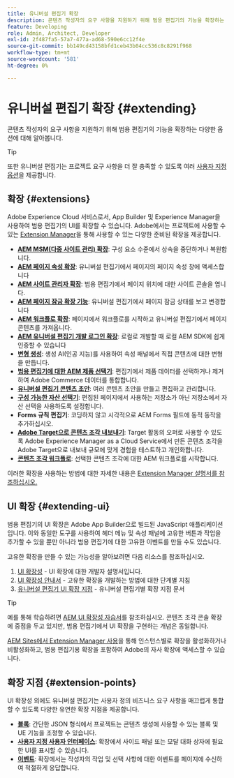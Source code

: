```yaml
---
title: 유니버설 편집기 확장
description: 콘텐츠 작성자의 요구 사항을 지원하기 위해 범용 편집기의 기능을 확장하는 다양한 옵션에 대해 알아봅니다.
feature: Developing
role: Admin, Architect, Developer
exl-id: 2f487fa5-57a7-477a-ad68-590e6cc12f4e
source-git-commit: bb149cd43158bfd1ceb43b04cc536c8c8291f968
workflow-type: tm+mt
source-wordcount: '581'
ht-degree: 0%

---
```


# 유니버설 편집기 확장 {#extending}

콘텐츠 작성자의 요구 사항을 지원하기 위해 범용 편집기의 기능을 확장하는 다양한 옵션에 대해 알아봅니다.

>[!TIP]
>
>또한 유니버설 편집기는 프로젝트 요구 사항을 더 잘 충족할 수 있도록 여러 [사용자 지정 옵션](/help/implementing/universal-editor/customizing.md)을 제공합니다.

## 확장 {#extensions}

Adobe Experience Cloud 서비스로서, App Builder 및 Experience Manager을 사용하여 범용 편집기의 UI를 확장할 수 있습니다. Adobe에서는 프로젝트에 사용할 수 있는 [Extension Manager](https://experience.adobe.com/aem/extension-manager)을 통해 사용할 수 있는 다양한 준비된 확장을 제공합니다.

* **[AEM MSM(다중 사이트 관리) 확장](/help/sites-cloud/authoring/universal-editor/authoring.md#inheritance)**: 구성 요소 수준에서 상속을 중단하거나 복원합니다.
* **[AEM 페이지 속성 확장](/help/sites-cloud/authoring/universal-editor/authoring.md#page-properties)**: 유니버설 편집기에서 페이지의 페이지 속성 창에 액세스합니다
* **[AEM 사이트 관리자 확장](/help/sites-cloud/authoring/universal-editor/authoring.md#sites-console)**: 범용 편집기에서 페이지 위치에 대한 사이트 콘솔을 엽니다.
* **[AEM 페이지 잠금 확장 기능](/help/sites-cloud/authoring/universal-editor/authoring.md#locking-pages)**: 유니버설 편집기에서 페이지 잠금 상태를 보고 변경합니다
* **[AEM 워크플로 확장](/help/sites-cloud/authoring/universal-editor/authoring.md#workflows)**: 페이지에서 워크플로를 시작하고 유니버설 편집기에서 페이지 콘텐츠를 가져옵니다.
* **[AEM 유니버설 편집기 개발 로그인 확장](/help/sites-cloud/authoring/universal-editor/authoring.md#developer-login)**: 로컬로 개발할 때 로컬 AEM SDK에 쉽게 인증할 수 있습니다
* **[변형 생성](/help/generative-ai/generate-variations-integrated-editor.md)**: 생성 AI(인공 지능)를 사용하여 속성 패널에서 직접 콘텐츠에 대한 변형을 만듭니다.
* **[범용 편집기에 대한 AEM 제품 선택기](https://developer.adobe.com/uix/docs/extension-manager/extension-developed-by-adobe/ue-product-picker/)**: 편집기에서 제품 데이터를 선택하거나 제거하여 Adobe Commerce 데이터를 통합합니다.
* **[유니버설 편집기 콘텐츠 초안](https://developer.adobe.com/uix/docs/extension-manager/extension-developed-by-adobe/universal-editor-content-drafts/)**: 여러 콘텐츠 초안을 만들고 편집하고 관리합니다.
* **[구성 가능한 자산 선택기](https://developer.adobe.com/uix/docs/extension-manager/extension-developed-by-adobe/configurable-asset-picker/)**: 편집된 페이지에서 사용하는 저장소가 아닌 저장소에서 자산 선택을 사용하도록 설정합니다.
* **Forms 규칙 편집기**: 코딩하지 않고 시각적으로 AEM Forms 필드에 동적 동작을 추가하십시오.
* **[Adobe Target으로 콘텐츠 조각 내보내기](https://developer.adobe.com/uix/docs/extension-manager/extension-developed-by-adobe/exporting-content-fragment-to-adobe-target/)**: Target 활동의 오퍼로 사용할 수 있도록 Adobe Experience Manager as a Cloud Service에서 만든 콘텐츠 조각을 Adobe Target으로 내보내 규모에 맞게 경험을 테스트하고 개인화합니다.
* **[콘텐츠 조각 워크플로](https://developer.adobe.com/uix/docs/extension-manager/extension-developed-by-adobe/content-fragments-workflows/)**: 선택한 콘텐츠 조각에 대한 AEM 워크플로를 시작합니다.

이러한 확장을 사용하는 방법에 대한 자세한 내용은 [Extension Manager 설명서를 참조하십시오.](https://developer.adobe.com/uix/docs/extension-manager/feature-highlights/#enablingdisabling-extensions)

## UI 확장 {#extending-ui}

범용 편집기의 UI 확장은 Adobe App Builder으로 빌드된 JavaScript 애플리케이션입니다. 이와 동일한 도구를 사용하여 헤더 메뉴 및 속성 패널에 고유한 버튼과 작업을 추가할 수 있을 뿐만 아니라 범용 편집기에 대한 고유한 이벤트를 만들 수도 있습니다.

고유한 확장을 만들 수 있는 가능성을 알아보려면 다음 리소스를 참조하십시오.

1. [UI 확장성](https://developer.adobe.com/uix/docs/) - UI 확장에 대한 개발자 설명서입니다.
1. [UI 확장성 안내서](https://developer.adobe.com/uix/docs/guides/) - 고유한 확장을 개발하는 방법에 대한 단계별 지침
1. [유니버설 편집기 UI 확장 지점](https://developer.adobe.com/uix/docs/services/aem-universal-editor/) - 유니버설 편집기별 확장 지점 문서

>[!TIP]
>
>예를 통해 학습하려면 [AEM UI 확장성 자습서](https://experienceleague.adobe.com/en/docs/experience-manager-learn/cloud-service/developing/extensibility/ui/overview)를 참조하십시오. 콘텐츠 조각 콘솔 확장에 중점을 두고 있지만, 범용 편집기에서 UI 확장을 구현하는 개념은 동일합니다.

[AEM Sites에서 Extension Manager 사용](https://developer.adobe.com/uix/docs/extension-manager/)을 통해 인스턴스별로 확장을 활성화하거나 비활성화하고, 범용 편집기용 확장을 포함하여 Adobe의 자사 확장에 액세스할 수 있습니다.

## 확장 지점 {#extension-points}

UI 확장성 외에도 유니버설 편집기는 사용자 정의 비즈니스 요구 사항을 매끄럽게 통합할 수 있도록 다양한 유연한 확장 지점을 제공합니다.

* **[블록](https://www.aem.live/developer/block-collection)**: 간단한 JSON 형식에서 프로젝트는 콘텐츠 생성에 사용할 수 있는 블록 및 UE 기능을 조정할 수 있습니다.
* **[사용자 지정 사용자 인터페이스](#extending-ui)**: 확장에서 사이드 패널 또는 모달 대화 상자에 필요한 UI를 표시할 수 있습니다.
* **[이벤트](/help/implementing/universal-editor/events.md)**: 확장에서는 작성자의 작업 및 선택 사항에 대한 이벤트를 페이지에 수신하여 적절하게 응답합니다.

